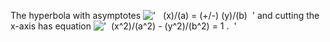 The hyperbola with asymptotes
!['   (x)/(a) = (+/-) (y)/(b)  '](../dictionary/equation_images/1658.1..png)
and cutting the x-axis has equation
!['  (x\^2)/(a\^2) - (y\^2)/(b\^2) = 1 .  '](../dictionary/equation_images/1658.2..png)
